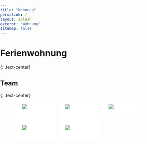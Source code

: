 ```yaml
---
title: "Wohnung"
permalink: /
layout: splash
excerpt: "Wohnung"
sitemap: false
---
```

<h1>Ferienwohnung</h1>
{: .text-center}

<style>
body{
  margin: 0;
  padding: 0;
}

 .box1, .box2, .box3 {
     float: left;
     width: 32%;
     margin-right: 2%;
     padding: 20px;
     background: #FFFFFF;
     box-sizing: border-box;
}

.box3 {
     margin-right: 0;
}
</style>

<h2>Team</h2>
{: .text-center}

<div style="margin-left:10%; margin-right:10%; text-align: justify">
  <div class="box1"><img src="https://johtobi.github.io/screenshot.png"><br><p style="font-size:80%"></p></div>
  <div class="box2"><img src="https://johtobi.github.io/screenshot.png"><br><p style="font-size:80%"></p></div>
  <div class="box3"><img src="https://johtobi.github.io/screenshot.png"><br><p style="font-size:80%"></p></div>
</div>
<br>
<div style="margin-left:10%; margin-right:10%; text-align: justify">
  <div class="box1"><img src="https://johtobi.github.io/images/screenshot.png"><br><p style="font-size:80%"></p></div>
  <div class="box2"><img src="https://johtobi.github.io/images/screenshot.png"><br><p style="font-size:80%"></p></div>
  <!-- <div class="box3"><img src="https://johtobi.github.io/images/placeholder-male.jpg"><br><p style="font-size:80%">Max Mustermann</p></div> -->
</div>

